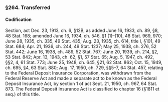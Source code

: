 ### §264. Transferred ###

#### Codification ####

Section, act Dec. 23, 1913, ch. 6, §12B, as added June 16, 1933, ch. 89, §8, 48 Stat. 168; amended June 16, 1934, ch. 546, §1 (1)–(10), 48 Stat. 969, 970; June 28, 1935, ch. 335, 49 Stat. 435; Aug. 23, 1935, ch. 614, title I, §101, 49 Stat. 684; Apr. 21, 1936, ch. 244, 49 Stat. 1237; May 25, 1938, ch. 276, 52 Stat. 442; June 16, 1938, ch. 489, 52 Stat. 767; June 20, 1939, ch. 214, §2, 53 Stat. 842; Apr. 13, 1943, ch. 62, §1, 57 Stat. 65; Aug. 5, 1947, ch. 492, §§2, 4, 61 Stat. 773; June 25, 1948, ch. 645, §21, 62 Stat. 862; Oct. 15, 1949, ch. 695, §4, 63 Stat. 880; Aug. 17, 1950, ch. 729, §§5–7, 64 Stat. 457, relating to the Federal Deposit Insurance Corporation, was withdrawn from the Federal Reserve Act and made a separate act to be known as the Federal Deposit Insurance Act, by section 1 of act Sept. 21, 1950, ch. 967, 64 Stat. 873. The Federal Deposit Insurance Act is classified to chapter 16 (§1811 et seq.) of this title.